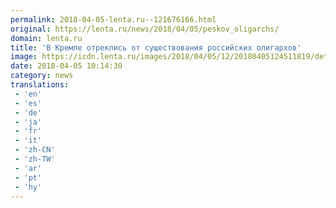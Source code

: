 ```yaml
---
permalink: 2018-04-05-lenta.ru--121676166.html
original: https://lenta.ru/news/2018/04/05/peskov_oligarchs/
domain: lenta.ru
title: 'В Кремле отреклись от существования российских олигархов'
image: https://icdn.lenta.ru/images/2018/04/05/12/20180405124511819/detail_9b38532945af22b93c33d49162cef458.jpg
date: 2018-04-05 10:14:30
category: news
translations: 
 - 'en'
 - 'es'
 - 'de'
 - 'ja'
 - 'fr'
 - 'it'
 - 'zh-CN'
 - 'zh-TW'
 - 'ar'
 - 'pt'
 - 'hy'
---
```


